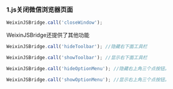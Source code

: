 ### 1.js关闭微信浏览器页面

```javascript
WeixinJSBridge.call('closeWindow');
```

WeixinJSBridge还提供了其他功能

```javascript
WeixinJSBridge.call('hideToolbar'); //隐藏右下面工具栏

WeixinJSBridge.call('showToolbar'); //显示右下面工具栏

WeixinJSBridge.call('hideOptionMenu'); //隐藏右上角三个点按钮。

WeixinJSBridge.call('showOptionMenu'); //显示右上角三个点按钮。

```

